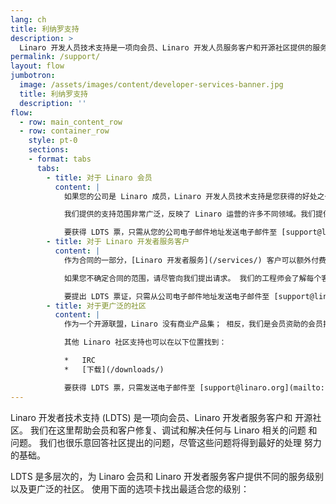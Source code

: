 ```yaml
---
lang: ch
title: 利纳罗支持
description: >
  Linaro 开发人员技术支持是一项向会员、Linaro 开发人员服务客户和开源社区提供的服务。 我们在这里帮助会员和客户修复、调试和解决任何与 Linaro 相关的问题和疑问。 我们也很乐意回答来自社区的问题，尽管这些问题将尽最大努力处理。
permalink: /support/
layout: flow
jumbotron:
  image: /assets/images/content/developer-services-banner.jpg
  title: 利纳罗支持
  description: ''
flow:
  - row: main_content_row
  - row: container_row
    style: pt-0
    sections:
    - format: tabs
      tabs:
        - title: 对于 Linaro 会员
          content: |
            如果您的公司是 Linaro 成员，Linaro 开发人员技术支持是您获得的好处之一。 我们会在 Linaro 的软件版本、对开源和培训材料的贡献方面为您提供指导和支持。 如果您不确定您的公司是否可以访问 LDTS，请访问 [我们的成员列表](/members-by-group/) 并检查您的公司是核心成员、俱乐部成员还是集团成员。

            我们提供的支持范围非常广泛，反映了 Linaro 运营的许多不同领域。我们提供支持的技术示例包括用于 Arm 平台的 GNU 和 LLVM 工具链、Linux 内核（包括主线、Linaro 稳定内核和内核测试）、 功率优化和测试、OP-TEE、QEMU/KVM、LAVA、SQUAD 以及登陆团队的任何工作。

            要获得 LDTS 票，只需从您的公司电子邮件地址发送电子邮件至 [support@linaro.org](mailto:support@linaro.org)，或者，如果您愿意，请使用您的公司电子邮件地址注册 [https://support.linaro.org](https://support.linaro.org)。 LDTS 使用域名对会员公司的票进行优先排序，如果您不使用您公司的电子邮件地址，那么您的票将不会被正确地优先排序。
        - title: 对于 Linaro 开发者服务客户
          content: |
            作为合同的一部分，[Linaro 开发者服务](/services/) 客户可以额外付费获得 Linaro 开发者技术支持。 承保范围将根据与每个客户的合同和工作说明书而有所不同。

            如果您不确定合同的范围，请尽管向我们提出请求。 我们的工程师会了解每个客户的支持级别，如果您在合同中没有获得支持，我们会将您的查询视为社区票（请参阅下一个选项卡）。

            要提出 LDTS 票证，只需从公司电子邮件地址发送电子邮件至 [support@linaro.org](mailto:support@linaro.org)，或者，如果您愿意，请使用您的公司电子邮件地址在 [ https://support.linaro.org](https://support.linaro.org)。 LDTS 使用域名来优先处理来自我们客户的票证，如果您不使用您的公司电子邮件地址，那么您的票证将不会被正确地优先处理。
        - title: 对于更广泛的社区
          content: |
            作为一个开源联盟，Linaro 没有商业产品集； 相反，我们是会员资助的会员指导项目和 Linux on Arm 的努力。 因此，将尽最大努力处理社区（非会员）票证。 我们的免费服务不提供全面的技术支持。 范围远不如提供给会员和客户的范围广泛，我们无法深入研究具体问题。 但是，如果我们手头有可以提供帮助的信息，我们将很高兴与您分享。

            其他 Linaro 社区支持也可以在以下位置找到：

            *   IRC
            *   [下载](/downloads/)

            要获得 LDTS 票，只需发送电子邮件至 [support@linaro.org](mailto:support@linaro.org)，或者，如果您愿意，请在 [https://support.linaro.org](https://support.linaro.org/)。
---
```

Linaro 开发者技术支持 (LDTS) 是一项向会员、Linaro 开发者服务客户和
开源社区。 我们在这里帮助会员和客户修复、调试和解决任何与 Linaro 相关的问题
和问题。 我们也很乐意回答社区提出的问题，尽管这些问题将得到最好的处理
努力的基础。

LDTS 是多层次的，为 Linaro 会员和 Linaro 开发者服务客户提供不同的服务级别
以及更广泛的社区。 使用下面的选项卡找出最适合您的级别：
